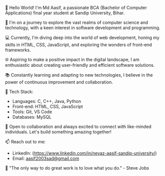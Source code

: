 👋 Hello World! I'm Md Aasif, a passionate BCA (Bachelor of Computer Applications) final year student at Sandip University, Bihar.

🚀 I'm on a journey to explore the vast realms of computer science and technology, with a keen interest in software development and programming.

💻 Currently, I'm diving deep into the world of web development, honing my skills in HTML, CSS, JavaScript, and exploring the wonders of front-end frameworks.

🌐 Aspiring to make a positive impact in the digital landscape, I am enthusiastic about creating user-friendly and efficient software solutions.

📚 Constantly learning and adapting to new technologies, I believe in the power of continuous improvement and collaboration.

🔧 Tech Stack:
   - Languages: C, C++, Java, Python
   - Front-end: HTML, CSS, JavaScript
   - Tools: Git, VS Code
   - Databases: MySQL

🤝 Open to collaboration and always excited to connect with like-minded individuals. Let's build something amazing together!

📫 Reach out to me:
   - LinkedIn: (https://www.linkedin.com/in/neyaz-aasif-sandip-university/)
   - Email: aasif2003sad@gmail.com

🌟 "The only way to do great work is to love what you do." - Steve Jobs

<!---
neyaz-aasif/neyaz-aasif is a ✨ special ✨ repository because its `README.md` (this file) appears on your GitHub profile.
You can click the Preview link to take a look at your changes.
--->
